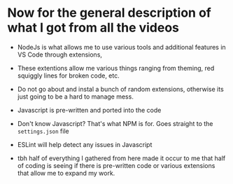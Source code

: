 # Now for the general description of what I got from all the videos

- NodeJs is what allows me to use various tools and additional features in VS Code  through extensions,
- These extentions allow me various things ranging from theming, red  squiggly lines for broken code, etc.
- Do not go about and instal a bunch of random extensions, otherwise its just going to be a hard to manage mess.

- Javascript is pre-written and ported into the code
- Don't know Javascript? That's what NPM is for. Goes straight to the `settings.json` file
- ESLint will help detect any issues in Javascript

- tbh half of everything I gathered from here made it occur to me that half of coding is seeing if there is pre-written code or various extensions that allow me to expand my work.
